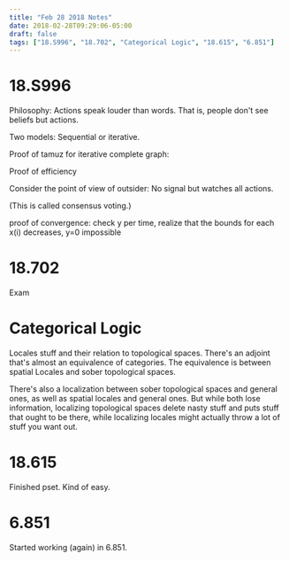 ```yaml
---
title: "Feb 28 2018 Notes"
date: 2018-02-28T09:29:06-05:00
draft: false
tags: ["18.S996", "18.702", "Categorical Logic", "18.615", "6.851"]
---
```


# 18.S996

Philosophy: Actions speak louder than words. That is, people don't see beliefs but actions.

Two models: Sequential or iterative.

Proof of tamuz for iterative complete graph:

Proof of efficiency

Consider the point of view of outsider: No signal but watches all actions.

(This is called consensus voting.)

proof of convergence: check y per time, realize that the bounds for each x(i)
decreases, y=0 impossible

# 18.702

Exam

# Categorical Logic

Locales stuff and their relation to topological spaces. 
There's an adjoint that's almost an equivalence of categories. The equivalence 
is between spatial Locales and sober topological spaces.

There's also a localization between sober topological spaces and general
ones, as well as spatial locales and general ones. 
But while both lose information, localizing topological spaces 
delete nasty stuff and puts stuff that ought to be there,
while localizing locales might actually throw a lot of stuff you want out.

# 18.615

Finished pset. Kind of easy.

# 6.851 

Started working (again) in 6.851.